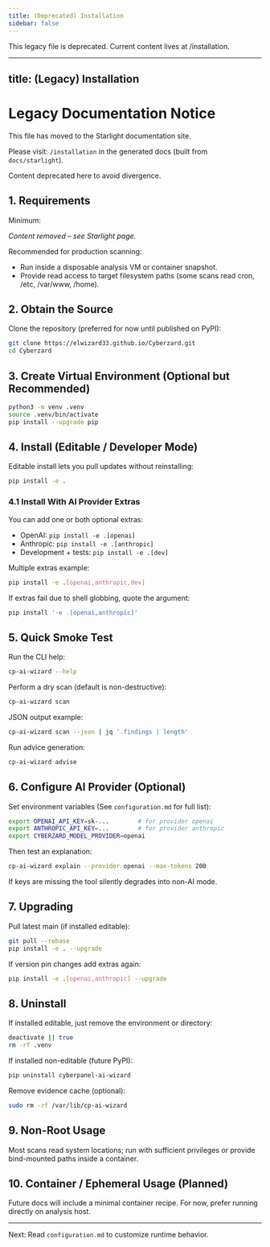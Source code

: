 ```yaml
---
title: (Deprecated) Installation
sidebar: false
---
```


This legacy file is deprecated. Current content lives at /installation.

---
title: (Legacy) Installation
---
# Legacy Documentation Notice

This file has moved to the Starlight documentation site.

Please visit: `/installation` in the generated docs (built from `docs/starlight`).

Content deprecated here to avoid divergence.

## 1. Requirements

Minimum:

*Content removed – see Starlight page.*

Recommended for production scanning:

- Run inside a disposable analysis VM or container snapshot.
- Provide read access to target filesystem paths (some scans read cron, /etc, /var/www, /home).

## 2. Obtain the Source

Clone the repository (preferred for now until published on PyPI):

```bash
git clone https://elwizard33.github.io/Cyberzard.git
cd Cyberzard
```

## 3. Create Virtual Environment (Optional but Recommended)

```bash
python3 -m venv .venv
source .venv/bin/activate
pip install --upgrade pip
```

## 4. Install (Editable / Developer Mode)

Editable install lets you pull updates without reinstalling:

```bash
pip install -e .
```

### 4.1 Install With AI Provider Extras

You can add one or both optional extras:

- OpenAI: `pip install -e .[openai]`
- Anthropic: `pip install -e .[anthropic]`
- Development + tests: `pip install -e .[dev]`

Multiple extras example:

```bash
pip install -e .[openai,anthropic,dev]
```

If extras fail due to shell globbing, quote the argument:

```bash
pip install '-e .[openai,anthropic]'
```

## 5. Quick Smoke Test

Run the CLI help:

```bash
cp-ai-wizard --help
```

Perform a dry scan (default is non-destructive):

```bash
cp-ai-wizard scan
```

JSON output example:

```bash
cp-ai-wizard scan --json | jq '.findings | length'
```

Run advice generation:

```bash
cp-ai-wizard advise
```

## 6. Configure AI Provider (Optional)

Set environment variables (See `configuration.md` for full list):

```bash
export OPENAI_API_KEY=sk-...        # for provider openai
export ANTHROPIC_API_KEY=...        # for provider anthropic
export CYBERZARD_MODEL_PROVIDER=openai
```

Then test an explanation:

```bash
cp-ai-wizard explain --provider openai --max-tokens 200
```

If keys are missing the tool silently degrades into non-AI mode.

## 7. Upgrading

Pull latest main (if installed editable):

```bash
git pull --rebase
pip install -e . --upgrade
```

If version pin changes add extras again:

```bash
pip install -e .[openai,anthropic] --upgrade
```

## 8. Uninstall

If installed editable, just remove the environment or directory:

```bash
deactivate || true
rm -rf .venv
```

If installed non-editable (future PyPI):

```bash
pip uninstall cyberpanel-ai-wizard
```

Remove evidence cache (optional):

```bash
sudo rm -rf /var/lib/cp-ai-wizard
```

## 9. Non-Root Usage

Most scans read system locations; run with sufficient privileges or provide bind-mounted paths inside a container.

## 10. Container / Ephemeral Usage (Planned)

Future docs will include a minimal container recipe. For now, prefer running directly on analysis host.

---

Next: Read `configuration.md` to customize runtime behavior.
